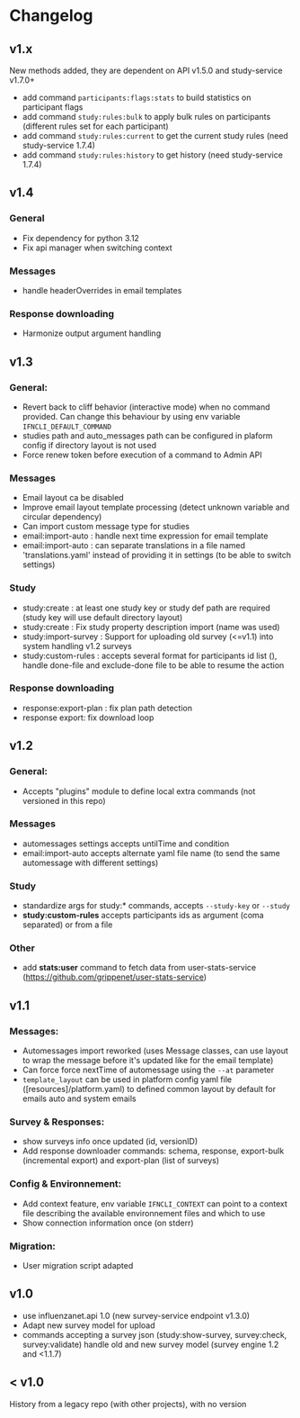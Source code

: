 


# Changelog

## v1.x

New methods added, they are dependent on API v1.5.0 and study-service v1.7.0+

- add command `participants:flags:stats` to build statistics on participant flags
- add command `study:rules:bulk` to apply bulk rules on participants (different rules set for each participant)
- add command `study:rules:current` to get the current study rules (need study-service 1.7.4)
- add command `study:rules:history` to get history (need study-service 1.7.4)

## v1.4

### General
- Fix dependency for python 3.12
- Fix api manager when switching context

### Messages
- handle headerOverrides in email templates

### Response downloading
- Harmonize output argument handling

## v1.3

### General:

- Revert back to cliff behavior (interactive mode) when no command provided. Can change this behaviour by using env variable `IFNCLI_DEFAULT_COMMAND`
- studies path and auto_messages path can be configured in plaform config if directory layout is not used
- Force renew token before execution of a command to Admin API

### Messages
- Email layout ca be disabled
- Improve email layout template processing (detect unknown variable and circular dependency)
- Can import custom message type for studies
- email:import-auto : handle next time expression for email template
- email:import-auto : can separate translations in a file named 'translations.yaml' instead of providing it in settings (to be able to switch settings)
### Study
- study:create : at least one study key or study def path are required (study key will use default directory layout)
- study:create :  Fix study property description import (name was used)
- study:import-survey : Support for uploading  old survey (<=v1.1) into system handling v1.2 surveys
- study:custom-rules : accepts several format for participants id list (), handle done-file and exclude-done file to be able to resume the action

### Response downloading
- response:export-plan : fix plan path detection 
- response export: fix download loop

## v1.2

### General:
- Accepts "plugins" module to define local extra commands (not versioned in this repo)

### Messages
- automessages settings accepts untilTime and condition
- email:import-auto accepts alternate yaml file name (to send the same automessage with different settings)

### Study
- standardize args for study:* commands, accepts `--study-key` or `--study`
- **study:custom-rules** accepts participants ids as argument (coma separated) or from a file

### Other
- add **stats:user** command to fetch data from user-stats-service (https://github.com/grippenet/user-stats-service)

## v1.1

### Messages:

- Automessages import reworked (uses Message classes, can use layout to wrap the message before it's updated like for the email template)
- Can force force nextTime of automessage using the `--at` parameter
- `template_layout` can be used in platform config yaml file  ([resources]/platform.yaml) to defined common layout by default for emails auto and system emails

### Survey & Responses:

- show surveys info once updated (id, versionID)
- Add response downloader commands: schema, response, export-bulk (incremental export) and export-plan (list of surveys)

### Config & Environnement:

- Add context feature, env variable `IFNCLI_CONTEXT` can point to a context file describing the available environnement files and which to use
- Show connection information once (on stderr)

### Migration:

- User migration script adapted

## v1.0

- use influenzanet.api 1.0 (new survey-service endpoint v1.3.0)
- Adapt new survey model for upload
- commands accepting a survey json (study:show-survey, survey:check, survey:validate) handle old and new survey model (survey engine 1.2 and <1.1.7)

## < v1.0

History from a legacy repo (with other projects), with no version